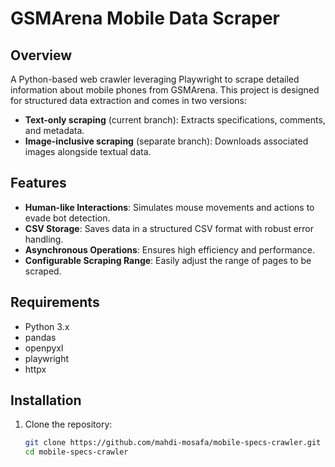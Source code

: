 # GSMArena Mobile Data Scraper

## Overview
A Python-based web crawler leveraging Playwright to scrape detailed information about mobile phones from GSMArena. This project is designed for structured data extraction and comes in two versions:
- **Text-only scraping** (current branch): Extracts specifications, comments, and metadata.
- **Image-inclusive scraping** (separate branch): Downloads associated images alongside textual data.

## Features
- **Human-like Interactions**: Simulates mouse movements and actions to evade bot detection.
- **CSV Storage**: Saves data in a structured CSV format with robust error handling.
- **Asynchronous Operations**: Ensures high efficiency and performance.
- **Configurable Scraping Range**: Easily adjust the range of pages to be scraped.

## Requirements
- Python 3.x
- pandas
- openpyxl
- playwright
- httpx

## Installation
1. Clone the repository:
   ```bash
   git clone https://github.com/mahdi-mosafa/mobile-specs-crawler.git
   cd mobile-specs-crawler
